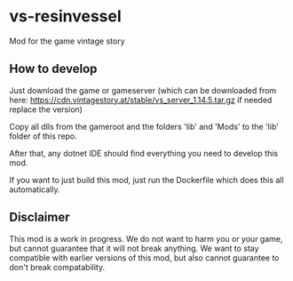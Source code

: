 # vs-resinvessel
Mod for the game vintage story

## How to develop

Just download the game or gameserver (which can be downloaded from here: https://cdn.vintagestory.at/stable/vs_server_1.14.5.tar.gz if needed replace the version)

Copy all dlls from the gameroot and the folders 'lib' and 'Mods' to the 'lib' folder of this repo.

After that, any dotnet IDE should find everything you need to develop this mod.

If you want to just build this mod, just run the Dockerfile which does this all automatically.

## Disclaimer

This mod is a work in progress. We do not want to harm you or your game, but cannot guarantee that it will not break anything. We want to stay compatible with earlier versions of this mod, but also cannot guarantee to don't break compatability.

